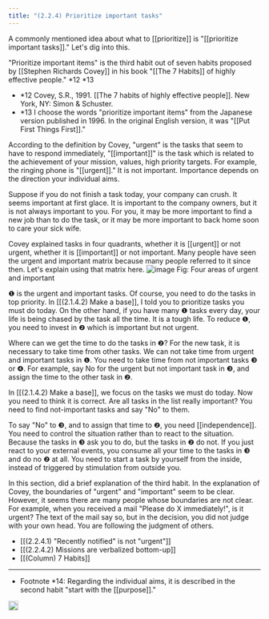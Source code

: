 ```yaml
---
title: "(2.2.4) Prioritize important tasks"
---
```


A commonly mentioned idea about what to [[prioritize]] is "[[prioritize important tasks]]." Let's dig into this.

"Prioritize important items" is the third habit out of seven habits proposed by [[Stephen Richards Covey]] in his book "[[The 7 Habits]] of highly effective people." *12 *13

- *12 Covey, S.R., 1991. [[The 7 habits of highly effective people]]. New York, NY: Simon & Schuster.
- *13 I choose the words "prioritize important items" from the Japanese version published in 1996. In the original English version, it was "[[Put First Things First]]."

According to the definition by Covey, "urgent" is the tasks that seem to have to respond immediately, "[[important]]" is the task which is related to the achievement of your mission, values, high priority targets. For example, the ringing phone is "[[urgent]]." It is not important. Importance depends on the direction your individual aims.

Suppose if you do not finish a task today, your company can crush. It seems important at first glace. It is important to the company owners, but it is not always important to you. For you, it may be more important to find a new job than to do the task, or it may be more important to back home soon to care your sick wife.

Covey explained tasks in four quadrants, whether it is [[urgent]] or not urgent, whether it is [[important]] or not important. Many people have seen the urgent and important matrix because many people referred to it since then. Let's explain using that matrix here.
![image](https://gyazo.com/a549a93258ff95b3f249db10bd53f61a/thumb/1000)
Fig: Four areas of urgent and important

❶ is the urgent and important tasks. Of course, you need to do the tasks in top priority. In [[(2.1.4.2) Make a base]], I told you to prioritize tasks you must do today. On the other hand, if you have many ❶ tasks every day, your life is being chased by the task all the time. It is a tough life. To reduce ❶, you need to invest in ❷ which is important but not urgent.

Where can we get the time to do the tasks in ❷? For the new task, it is necessary to take time from other tasks. We can not take time from urgent and important tasks in ❶. You need to take time from not important tasks ❸ or ❹. For example, say No for the urgent but not important task in ❸, and assign the time to the other task in ❷.

In [[(2.1.4.2) Make a base]], we focus on the tasks we must do today. Now you need to think it is correct. Are all tasks in the list really important? You need to find not-important tasks and say "No" to them.

To say "No" to ❸, and to assign that time to ❷, you need [[independence]]. You need to control the situation rather than to react to the situation. Because the tasks in ❸ ask you to do, but the tasks in ❷ do not. If you just react to your external events, you consume all your time to the tasks in ❸ and do no ❷ at all. You need to start a task by yourself from the inside, instead of triggered by stimulation from outside you.

In this section, did a brief explanation of the third habit. In the explanation of Covey, the boundaries of "urgent" and "important" seem to be clear. However, it seems there are many people whose boundaries are not clear. For example, when you received a mail "Please do X immediately!", is it urgent?
The text of the mail say so, but in the decision, you did not judge with your own head. You are following the judgment of others.

- [[(2.2.4.1) "Recently notified" is not "urgent"]]
- [[(2.2.4.2) Missions ​are verbalized bottom-up]]
- [[(Column) 7 Habits]]

---

- Footnote *14: Regarding the individual aims, it is described in the second habit "start with the [[purpose]]."

<img src='https://scrapbox.io/api/pages/nishio/en/icon' alt='en.icon' height="19.5"/>